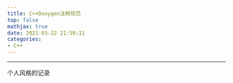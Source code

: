 ```yaml
---
title: C++Doxygen注释规范
top: false
mathjax: true
date: 2021-03-22 21:59:11
categories:
- C++
---
```


-----







个人风格的记录